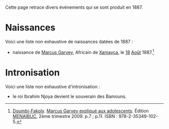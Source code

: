 <!-- TITLE: 1887 -->
<!-- SUBTITLE: Événements datant de 1887 -->

Cette page retrace divers événements qui se sont produit en 1887.

# Naissances
Voici une liste non exhaustive de naissances datées de 1887 :
* naissance de [Marcus Garvey](/personnalite/homme/polymathe/caraibes/midi/colonie/xamayca/marcus-gavey), Africain de [Xamayca](/geographie/ile/caraibes/midi/xamayca), le [18](/histoire/date/calendrier-gregorien/par-jour/18) [Août](/histoire/date/calendrier-gregorier/par-mois/aout) 1887.[^1]

# Intronisation
Voici une liste non exhaustive d'intronisation :
* le roi Ibrahim Njoya devient le souverain des Bamouns.


[^1]: [Doumbi-Fakoly](/personnalite/homme/guerrier/afrique/nord-ouest/empire/mali/fakoli-manden). [Marcus Garvey expliqué aux adolescents](/ouvrage/documentaire/marcus-garvey-explique-aux-adolescents). Édition [MENAIBUC](/organisme/editeur/menaibuc), 2ème trimestre 2009. p.7 ; p.11. ISBN : 978-2-35349-102-5.